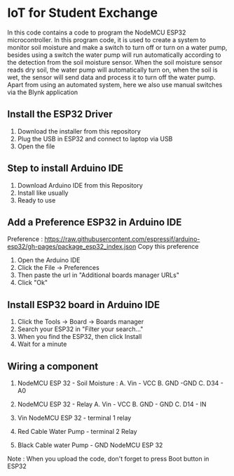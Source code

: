 # IoT for Student Exchange
In this code contains a code to program the NodeMCU ESP32 microcontroller. In this program code, it is used to create a system to monitor soil moisture and make a switch to turn off or turn on a water pump, besides using a switch the water pump will run automatically according to the detection from the soil moisture sensor. When the soil moisture sensor reads dry soil, the water pump will automatically turn on, when the soil is wet, the sensor will send data and process it to turn off the water pump. Apart from using an automated system, here we also use manual switches via the Blynk application


## Install the ESP32 Driver
1. Download the installer from this repository
2. Plug the USB in ESP32 and connect to laptop via USB
3. Open the file

## Step to install Arduino IDE
1. Download Arduino IDE from this Repository
2. Install like usually
3. Ready to use

## Add a Preference ESP32 in Arduino IDE
Preference : https://raw.githubusercontent.com/espressif/arduino-esp32/gh-pages/package_esp32_index.json Copy this preference

1. Open the Arduino IDE
2. Click the File -> Preferences
3. Then paste the url in "Additional boards manager URLs"
4. Click "Ok"

## Install ESP32 board in Arduino IDE
1. Click the Tools -> Board -> Boards manager
2. Search your ESP32 in "Filter your search..."
3. When you find the ESP32, then click Install
4. Wait for a minute

## Wiring a component
1. NodeMCU ESP 32 - Soil Moisture :
  A. Vin - VCC
  B. GND -GND
  C. D34 - A0

2. NodeMCU ESP 32 - Relay
  A. Vin - VCC
  B. GND - GND
  C. D14 - IN

3. Vin NodeMCU ESP 32 - terminal 1 relay
4. Red Cable Water Pump - terminal 2 Relay
5. Black Cable water Pump - GND NodeMCU ESP 32

Note : When you upload the code, don't forget to press Boot button in ESP32


